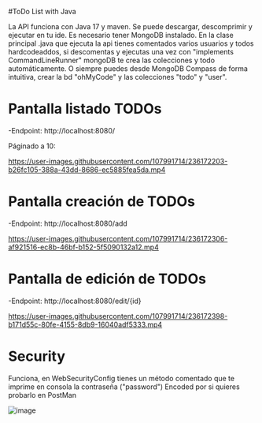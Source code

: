 #ToDo List with Java

La API funciona con Java 17 y maven. Se puede descargar, descomprimir y ejecutar en tu ide. Es necesario tener MongoDB instalado.
En la clase principal .java que ejecuta la api tienes comentados varios usuarios y todos hardcodeaddos, si descomentas y ejecutas una vez con "implements CommandLineRunner" mongoDB te crea las colecciones y todo automáticamente. O siempre puedes desde MongoDB Compass de forma intuitiva, crear la bd "ohMyCode" y las colecciones "todo" y "user".


# Pantalla listado TODOs

-Endpoint: http://localhost:8080/

Páginado a 10:

https://user-images.githubusercontent.com/107991714/236172203-b26fc105-388a-43dd-8686-ec5885fea5da.mp4


# Pantalla creación de TODOs

-Endpoint: http://localhost:8080/add

https://user-images.githubusercontent.com/107991714/236172306-af921516-ec8b-46bf-b152-5f5090132a12.mp4


# Pantalla de edición de TODOs

-Endpoint: http://localhost:8080/edit/{id}

https://user-images.githubusercontent.com/107991714/236172398-b171d55c-80fe-4155-8db9-16040adf5333.mp4

# Security

Funciona, en WebSecurityConfig tienes un método comentado que te imprime en consola la contraseña ("password") Encoded por si quieres probarlo en PostMan

![image](https://user-images.githubusercontent.com/107991714/236324548-5ec7a208-47ab-4b5f-b3a6-73a9f3cb6d60.png)


